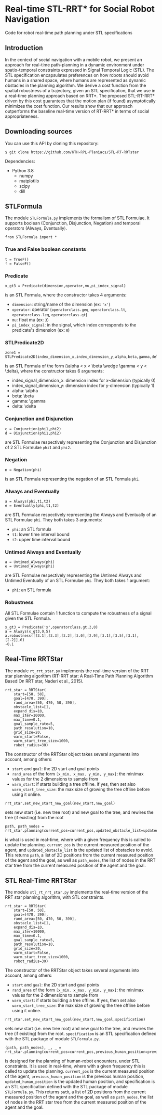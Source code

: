 # Real-time STL-RRT\* for Social Robot Navigation
Code for robot real-time path planning under STL specifications



## Introduction

In the context of social navigation with a mobile robot, we present an approach for real-time path-planning in a dynamic environment under spatio-temporal constraints expressed in Signal Temporal Logic (STL).
The STL specification encapsulates preferences on how robots should avoid humans in a shared space, where humans are represented as dynamic obstacles in the planning algorithm.
We derive a cost function from the spatial robustness of a trajectory, given an STL specification, that we use in a real-time planning approach based on RRT\*.
The proposed STL-RT-RRT\* driven by this cost guarantees that the motion plan (if found) asymptotically minimizes the cost function. 
Our results show that our approach outperforms the baseline real-time version of RT-RRT\* in terms of social appropriateness.


## Downloading sources

You can use this API by cloning this repository:
```
$ git clone https://github.com/KTH-RPL-Planiacs/STL-RT-RRTstar
```

Dependencies:
* Python 3.8
	* numpy
	* matplotlib
	* scipy
	* dill



## STLFormula

The module `STLFormula.py` implements the formalism of STL Formulae.
It supports boolean (Conjunction, Disjunction, Negation) and temporal operators (Always, Eventually).

```
from STLFormula import *
```

### True and False boolean constants

```
t = TrueF()
f = FalseF()
```


### Predicate

```
x_gt3 = Predicate(dimension,operator,mu,pi_index_signal)
```
is an STL Formula, where the constructor takes 4 arguments:
* `dimension`: string/name of the dimension (ex: `'x'`)
* `operator`: operator (`operatorclass.geq`, `operatorclass.lt`, `operatorclass.leq`, `operatorclass.gt`)
* `mu`: float mu (ex: `3`)
* `pi_index_signal`: in the signal, which index corresponds to the predicate's dimension (ex: `0`)


### STLPredicate2D

```
zone1 = STLPredicate2D(index_dimension_x,index_dimension_y,alpha,beta,gamma,delta)
```
is an STL Formula of the form (\alpha < x < \beta  \wedge \gamma < y < \delta), where the constructor takes 6 arguments:
* index_signal_dimension_x: dimension index for x-dimension (typically 0)
* index_signal_dimension_y: dimension index for y-dimension (typically 1)
* alpha: \alpha
* beta: \beta
* gamma: \gamma
* delta: \delta
		

### Conjunction and Disjunction

```
c = Conjunction(phi1,phi2)
d = Disjunction(phi1,phi2)
```
are STL Formulae respectively representing the Conjunction and Disjunction of 2 STL Formulae `phi1` and `phi2`.


### Negation

```
n = Negation(phi)
```
is an STL Formula representing the negation of an STL Formula `phi`.


### Always and Eventually

```
a = Always(phi,t1,t2)
e = Eventually(phi,t1,t2)
```
are STL Formulae respectively representing the Always and Eventually of an STL Formulae `phi`. They both takes 3 arguments:
* `phi`: an STL formula
* `t1`: lower time interval bound
* `t2`: upper time interval bound


### Untimed Always and Eventually

```
a = Untimed_Always(phi)
e = Untimed_Always(phi)
```
are STL Formulae respectively representing the Untimed Always and Untimed Eventually of an STL Formulae `phi`. They both takes 1 argument:
* `phi`: an STL formula


### Robustness

All STL Formulae contain 1 function to compute the robustness of a signal given the STL Formula.

```
x_gt3 = Predicate('x',operatorclass.gt,3,0)
a = Always(x_gt3,0,5)
a.robustness([[3.1],[3.3],[3.2],[3.0],[2.9],[3.1],[3.5],[3.1],[2.2]],0)
-0.1
```





## Real-Time RRTStar

The module `rt_rrt_star.py` implements the real-time version of the RRT star planning algorithm (RT-RRT star: A Real-Time Path Planning Algorithm Based On RRT star, Naderi et al., 2015).

```
rrt_star = RRTStar(
    start=[50, 50],
    goal=[470, 390],
    rand_area=[50, 470, 50, 390],
    obstacle_list=[],
    expand_dis=10,
    max_iter=10000,
    max_time=0.1,
    goal_sample_rate=5,
    path_resolution=10,
    grid_size=20,
    warm_start=False,
    warm_start_tree_size=1000,
    robot_radius=30)
```
The constructor of the RRTStar object takes several arguments into account, among others: 
* `start` and `goal`: the 2D start and goal points
* `rand_area` of the form `[x_min, x_max, y_min, y_max]`: the min/max values for the 2 dimensions to sample from
* `warm_start`: if starts building a tree offline. If yes, then set also `warm_start_tree_size`: the max size of growing the tree offline before using it online.

```
rrt_star.set_new_start_new_goal(new_start,new_goal)
```
sets new start (i.e. new tree root) and new goal to the tree, and rewires the tree (if existing) from the root

```
path, path_nodes = rrt_star.planning(current_pos=current_pos,updated_obstacle_list=updated_obstacle_list)
```
is what is used in real-time, where with a given frequency this is called to update the planning. `current_pos` is the current measured position of the agent, and `updated_obstacle_list` is the updated list of obstacles to avoid.
This returns `path`, a list of 2D positions from the current measured position of the agent and the goal, as well as `path_nodes`, the list of nodes in the RRT star tree from the current measured position of the agent and the goal.




## STL Real-Time RRTStar

The module `stl_rt_rrt_star.py` implements the real-time version of the RRT star planning algorithm, with STL constraints.

```
rrt_star = RRTStar(
    start=[50, 50],
    goal=[470, 390],
    rand_area=[50, 470, 50, 390],
    obstacle_list=[],
    expand_dis=10,
    max_iter=10000,
    max_time=0.1,
    goal_sample_rate=5,
    path_resolution=10,
    grid_size=20,
    warm_start=False,
    warm_start_tree_size=1000,
    robot_radius=30)
```
The constructor of the RRTStar object takes several arguments into account, among others: 
* `start` and `goal`: the 2D start and goal points
* `rand_area` of the form `[x_min, x_max, y_min, y_max]`: the min/max values for the 2 dimensions to sample from
* `warm_start`: if starts building a tree offline. If yes, then set also `warm_start_tree_size`: the max size of growing the tree offline before using it online.

```
rrt_star.set_new_start_new_goal(new_start,new_goal,specification)
```
sets new start (i.e. new tree root) and new goal to the tree, and rewires the tree (if existing) from the root. `specification` is an STL specification defined with the STL package of module `STLFormula.py`.

```
(path, path_nodes), _, _ = rrt_star.planning(current_pos=current_pos,previous_human_position=previous_human_position,updated_human_position=updated_human_position,stl_specification=specification)
```
is designed for the planning of human-robot encounters, under STL constraints. It is used in real-time, where with a given frequency this is called to update the planning. `current_pos` is the current measured position of the agent, `previous_human_position` is the previous human position, `updated_human_position` is the updated human position, and specification is an STL specification defined with the STL package of module `STLFormula.py`.
This returns `path`, a list of 2D positions from the current measured position of the agent and the goal, as well as `path_nodes`, the list of nodes in the RRT star tree from the current measured position of the agent and the goal.
